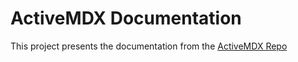 # ActiveMDX Documentation 

This project presents the documentation from the [ActiveMDX Repo](https://github.com/soederpop/active-mdx)
